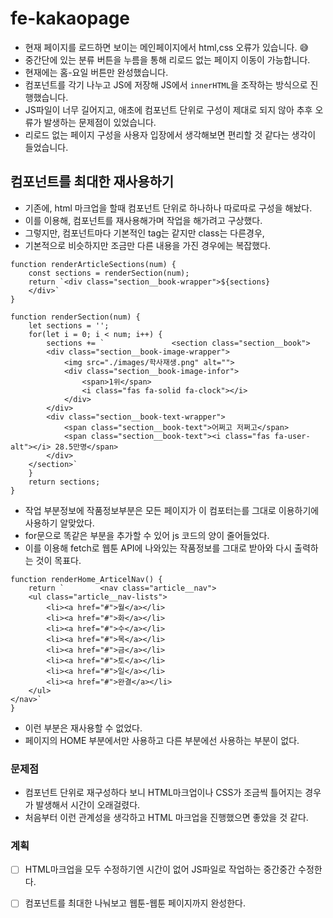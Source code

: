 # fe-kakaopage

- 현재 페이지를 로드하면 보이는 메인페이지에서 html,css 오류가 있습니다. 😅
- 중간단에 있는 분류 버튼을 누름을 통해 리로드 없는 페이지 이동이 가능합니다.
- 현재에는 홈-요일 버튼만 완성했습니다.
- 컴포넌트를 각기 나누고 JS에 저장해 JS에서 `innerHTML`을 조작하는 방식으로 진행했습니다.
- JS파일이 너무 길어지고, 애초에 컴포넌트 단위로 구성이 제대로 되지 않아 추후 오류가 발생하는 문제점이 있었습니다.
- 리로드 없는 페이지 구성을 사용자 입장에서 생각해보면 편리할 것 같다는 생각이 들었습니다.

## 컴포넌트를 최대한 재사용하기
- 기존에, html 마크업을 할때 컴포넌트 단위로 하나하나 따로따로 구성을 해놨다.
- 이를 이용해, 컴포넌트를 재사용해가며 작업을 해가려고 구상했다.
- 그렇지만, 컴포넌트마다 기본적인 tag는 같지만 class는 다른경우,
- 기본적으로 비슷하지만 조금만 다른 내용을 가진 경우에는 복잡했다.

```
function renderArticleSections(num) {
    const sections = renderSection(num);
    return `<div class="section__book-wrapper">${sections}
    </div>`
}

function renderSection(num) {
    let sections = '';
    for(let i = 0; i < num; i++) {
        sections += `               <section class="section__book">
        <div class="section__book-image-wrapper">
            <img src="./images/학사재생.png" alt="">
            <div class="section__book-image-infor">
                <span>1위</span>
                <i class="fas fa-solid fa-clock"></i>
            </div>
        </div>
        <div class="section__book-text-wrapper">
            <span class="section__book-text">어쩌고 저쩌고</span>
            <span class="section__book-text"><i class="fas fa-user-alt"></i> 28.5만명</span>
        </div>
    </section>`
    }
    return sections;
}
```
- 작업 부분정보에 작품정보부분은 모든 페이지가 이 컴포터는를 그대로 이용하기에 사용하기 알맞았다.
- for문으로 똑같은 부분을 추가할 수 있어 js 코드의 양이 줄어들었다.
- 이를 이용해 fetch로 웹툰 API에 나와있는 작품정보를 그대로 받아와 다시 출력하는 것이 목표다.

```
function renderHome_ArticelNav() {
    return `        <nav class="article__nav">
    <ul class="article__nav-lists">
        <li><a href="#">월</a></li>
        <li><a href="#">화</a></li>
        <li><a href="#">수</a></li>
        <li><a href="#">목</a></li>
        <li><a href="#">금</a></li>
        <li><a href="#">토</a></li>
        <li><a href="#">일</a></li>
        <li><a href="#">완결</a></li>
    </ul>
</nav>`
}
```
- 이런 부분은 재사용할 수 없었다.
- 페이지의 HOME 부분에서만 사용하고 다른 부분에선 사용하는 부분이 없다.

### 문제점
- 컴포넌트 단위로 재구성하다 보니 HTML마크업이나 CSS가 조금씩 틀어지는 경우가 발생해서 시간이 오래걸렸다.
- 처음부터 이런 관계성을 생각하고 HTML 마크업을 진행했으면 좋았을 것 같다.

### 계획
- [ ] HTML마크업을 모두 수정하기엔 시간이 없어 JS파일로 작업하는 중간중간 수정한다.
- [ ] 컴포넌트를 최대한 나눠보고 웹툰-웹툰 페이지까지 완성한다.


